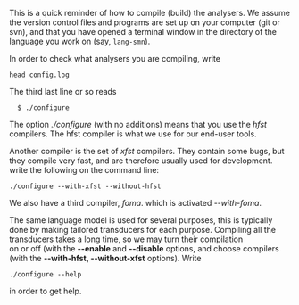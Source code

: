 

This is a quick reminder of how to compile (build) the analysers. 
We assume the version control files and programs are set up on your computer (git or svn), 
and that you have opened a terminal window in the directory of the language you work on (say, `lang-smn`). 


In order to check what analysers you are compiling, write


```
head config.log
```


The third last line or so reads


```
  $ ./configure 
``` 


The option *./configure* (with no additions)
means that you use the *hfst* compilers. The hfst compiler is what we use for our end-user tools.

Another compiler is the set of *xfst* compilers. They contain some bugs, but they compile very fast, and are therefore usually used for development. write the following on the command line:


```
./configure --with-xfst --without-hfst
```

We also have a third compiler, *foma*. which is activated *--with-foma*.

The same language model is used for several purposes, this is typically done by making tailored transducers for each purpose. Compiling all the transducers takes a long time, so we may turn their compilation  
on or off (with the **--enable** and **--disable** 
options, and choose compilers
(with the **--with-hfst, --without-xfst** options). Write


```
./configure --help
```


in order to get help.




